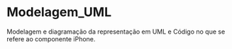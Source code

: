 # Modelagem_UML
Modelagem e diagramação da representação em UML e Código no que se refere ao componente iPhone.
